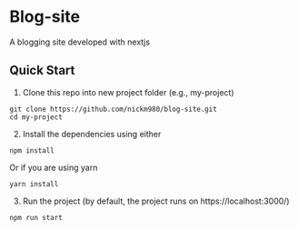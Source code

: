 # Blog-site
A blogging site developed with nextjs

## Quick Start

1. Clone this repo into new project folder (e.g., my-project)
```
git clone https://github.com/nickm980/blog-site.git
cd my-project
```

2. Install the dependencies using either 
 
``` 
npm install 
``` 

Or if you are using yarn

``` 
yarn install 
```

3. Run the project (by default, the project runs on https://localhost:3000/)

```
npm run start
```
